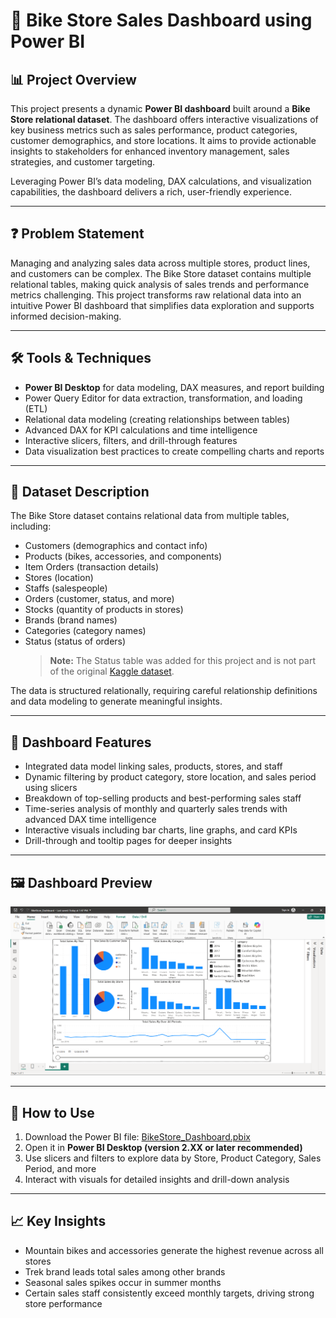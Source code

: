 # 🚴 Bike Store Sales Dashboard using Power BI

## 📊 Project Overview

This project presents a dynamic **Power BI dashboard** built around a **Bike Store relational dataset**. The dashboard offers interactive visualizations of key business metrics such as sales performance, product categories, customer demographics, and store locations. It aims to provide actionable insights to stakeholders for enhanced inventory management, sales strategies, and customer targeting.

Leveraging Power BI’s data modeling, DAX calculations, and visualization capabilities, the dashboard delivers a rich, user-friendly experience.

---

## ❓ Problem Statement

Managing and analyzing sales data across multiple stores, product lines, and customers can be complex. The Bike Store dataset contains multiple relational tables, making quick analysis of sales trends and performance metrics challenging. This project transforms raw relational data into an intuitive Power BI dashboard that simplifies data exploration and supports informed decision-making.

---

## 🛠 Tools & Techniques

- **Power BI Desktop** for data modeling, DAX measures, and report building  
- Power Query Editor for data extraction, transformation, and loading (ETL)  
- Relational data modeling (creating relationships between tables)  
- Advanced DAX for KPI calculations and time intelligence  
- Interactive slicers, filters, and drill-through features  
- Data visualization best practices to create compelling charts and reports  

---

## 📁 Dataset Description

The Bike Store dataset contains relational data from multiple tables, including:

- Customers (demographics and contact info)  
- Products (bikes, accessories, and components)  
- Item Orders (transaction details)  
- Stores (location)  
- Staffs (salespeople)  
- Orders (customer, status, and more)  
- Stocks (quantity of products in stores)  
- Brands (brand names)  
- Categories (category names)  
- Status (status of orders)  
  > **Note:** The Status table was added for this project and is not part of the original [Kaggle dataset](https://www.kaggle.com/datasets/dillonmyrick/bike-store-sample-database).

The data is structured relationally, requiring careful relationship definitions and data modeling to generate meaningful insights.

---

## 📌 Dashboard Features

- Integrated data model linking sales, products, stores, and staff  
- Dynamic filtering by product category, store location, and sales period using slicers  
- Breakdown of top-selling products and best-performing sales staff  
- Time-series analysis of monthly and quarterly sales trends with advanced DAX time intelligence  
- Interactive visuals including bar charts, line graphs, and card KPIs  
- Drill-through and tooltip pages for deeper insights  

---

## 🖼 Dashboard Preview

![bike_store_powerbi_dashboard.png](https://github.com/riofficial80/DataScience_Projects/blob/main/bike_store/power%20bi/bike_store_powerbi_dashboard.PNG)

---

## 🚀 How to Use

1. Download the Power BI file: [BikeStore_Dashboard.pbix](https://github.com/riofficial80/DataScience_Projects/blob/main/bike_store/power%20bi/BikeStore_Dashboard.pbix) 
2. Open it in **Power BI Desktop (version 2.XX or later recommended)**  
3. Use slicers and filters to explore data by Store, Product Category, Sales Period, and more  
4. Interact with visuals for detailed insights and drill-down analysis  

---

## 📈 Key Insights

- Mountain bikes and accessories generate the highest revenue across all stores  
- Trek brand leads total sales among other brands  
- Seasonal sales spikes occur in summer months  
- Certain sales staff consistently exceed monthly targets, driving strong store performance  

